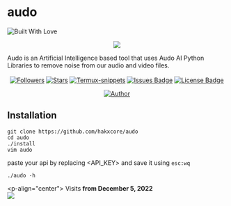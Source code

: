 # audo
<p align="left">
  <a><img title="Built With Love" src="https://forthebadge.com/images/badges/built-with-love.svg" ></a>
</p>

</p>
<p align="center">
<img src="https://audo.ai/lib_viHepyjXusRiJdoN/xmxtdmbfq6uhd0ha.svg"/></p>
Audo is an Artificial Intelligence based tool that uses Audo AI Python Libraries to remove noise from our audio and video files.
</br>
</br>
<div align='center'>
<a href="https://github.com/hakxcore/followers"><img title="Followers" src="https://img.shields.io/github/followers/hakxcore?color=2eb2ff&style=flat-square"></a>
<a href="https://github.com/hakxcore/stargazers/"><img title="Stars" src="https://img.shields.io/github/stars/hakxcore/audo?color=2eb2ff&style=flat-square"></a>
<a href="#"><img title="Termux-snippets" src="https://img.shields.io/badge/-%20AUDO-green%3FcolorA%3D%2523ff0000%26colorB%3D%2523017e40"></a>
<a href="https://github.com/hakxcore/Termux-snippets/issues"><img src="https://img.shields.io/github/issues/hakxcore/audo?color=2eb2ff&style=flat-square" alt="Issues Badge"/></a>
<a href="https://github.com/hakxcore/Termux-snippets/blob/master/LICENSE"><img src="https://img.shields.io/github/license/hakxcore/audo?color=2eb2ff&style=flat-square" alt="License Badge"/></a></p>
</div>
<p align="center">
  <a href="https://github.com/hakxcore"><img title="Author" src="https://img.shields.io/badge/Author-mukesh%20kumar-E36D25.svg?style=for-the-badge&logo=github"></a>
</p>


## Installation
```
git clone https://github.com/hakxcore/audo
cd audo
./install
vim audo 
```
paste your api by replacing <API_KEY> and save it using `esc:wq`
```
./audo -h
```












<p-align="center">
  Visits <b>from December 5, 2022</b><br>
  <img src="https://profile-counter.glitch.me/audo/count.svg" />
</p>


